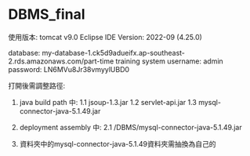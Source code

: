 # DBMS_final


使用版本:
tomcat v9.0
Eclipse IDE Version: 2022-09 (4.25.0)

database: my-database-1.ck5d9adueifx.ap-southeast-2.rds.amazonaws.com/part-time training system
username: admin
password: LN6MVu8Jr38vmyylUBD0

打開後需調整路徑:
1. java build path 中:
	1.1  jsoup-1.3.jar
	1.2 servlet-api.jar
	1.3 mysql-connector-java-5.1.49.jar

2. deployment assembly 中:
	2.1 /DBMS/mysql-connector-java-5.1.49.jar

3. 資料夾中的mysql-connector-java-5.1.49資料夾需抽換為自己的
